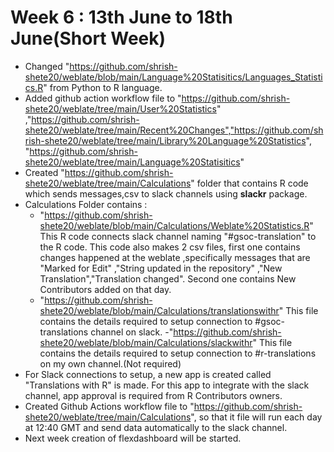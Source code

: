 # Week 6 : 13th June to 18th June(Short Week)
- Changed "https://github.com/shrish-shete20/weblate/blob/main/Language%20Statisitics/Languages_Statistics.R" from Python to R language.
- Added github action workflow file to "https://github.com/shrish-shete20/weblate/tree/main/User%20Statistics" ,"https://github.com/shrish-shete20/weblate/tree/main/Recent%20Changes","https://github.com/shrish-shete20/weblate/tree/main/Library%20Language%20Statistics", "https://github.com/shrish-shete20/weblate/tree/main/Language%20Statisitics"
- Created "https://github.com/shrish-shete20/weblate/tree/main/Calculations" folder that contains R code which sends messages,csv to slack channels using **slackr** package.
- Calculations Folder contains :
    - "https://github.com/shrish-shete20/weblate/blob/main/Calculations/Weblate%20Statistics.R" This R code connects slack channel naming "#gsoc-translation" to the R code. This code also makes 2 csv files, first one contains changes happened at the weblate ,specifically messages that are "Marked for Edit" ,"String updated in the repository" ,"New Translation","Translation changed". Second one contains New Contributors added on that day.
    - "https://github.com/shrish-shete20/weblate/blob/main/Calculations/translationswithr" This file contains the details required to setup connection to #gsoc-translations channel on slack.
    -"https://github.com/shrish-shete20/weblate/blob/main/Calculations/slackwithr" This file contains the details required to setup connection to #r-translations on my own channel.(Not required)
- For Slack connections to setup, a new app is created called "Translations with R" is made. For this app to integrate with the slack channel, app approval is required from R Contributors owners.
- Created Github Actions workflow file to "https://github.com/shrish-shete20/weblate/tree/main/Calculations", so that it file will run each day at 12:40 GMT and send data automatically to the slack channel.
- Next week creation of flexdashboard will be started. 
